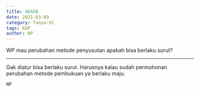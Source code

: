 ```yaml
---
title: 46658
date: 2021-03-09
category: Tanya-SC
tags: KUP
author: NP
---
```


WP mau perubahan metode penyusutan apakah bisa berlaku surut?

---

Gak diatur bisa berlaku surut. Harusnya kalau sudah permohonan perubahan metode pembukuan ya berlaku maju.

`NP`
